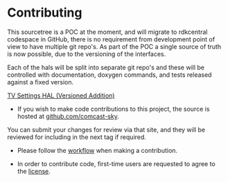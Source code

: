 # Contributing

This sourcetree is a POC at the moment, and will migrate to rdkcentral codespace in GitHub, there is no requirement from development point of view to have multiple git repo's. As part of the POC a single source of truth is now possible, due to the versioning of the interfaces.

Each of the hals will be split into separate git repo's and these will be controlled with documentation, doxygen commands, and tests released against a fixed version.

[TV Settings HAL (Versioned Addition) ](https://github.com/comcast-sky/rdk-components-hal-tvsettings)

- If you wish to make code contributions to this project, the source is hosted at [github.com/comcast-sky](https://github.com/comcast-sky/rdk-components-hal-tvsettings).

You can submit your changes for review via that site, and they will be reviewed for including in the next tag if required.

- Please follow the [workflow](TBC) when making a contribution.

- In order to contribute code, first-time users are requested to agree to the [license](https://wiki.rdkcentral.com/signup.action).


